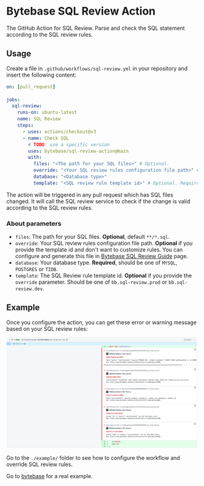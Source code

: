# Bytebase SQL Review Action

The GitHub Action for SQL Review. Parse and check the SQL statement according to the SQL review rules.

## Usage

Create a file in `.github/workflows/sql-review.yml` in your repository and insert the following content:

```yml
on: [pull_request]

jobs:
  sql-review:
    runs-on: ubuntu-latest
    name: SQL Review
    steps:
      - uses: actions/checkout@v3
      - name: Check SQL
        # TODO: use a specific version
        uses: bytebase/sql-review-action@main
        with:
          files: "<The path for your SQL files>" # Optional.
          override: "<Your SQL review rules configuration file path>" # Optional, we can only provide the template id
          database: "<Database type>"
          template: "<SQL review rule template id>" # Optional. Required if the override is not specified.
```

The action will be triggered in any pull request which has SQL files changed. It will call the SQL review service to check if the change is valid according to the SQL review rules.

### About parameters

- `files`: The path for your SQL files. **Optional**, default `**/*.sql`.
- `override`: Your SQL review rules configuration file path. **Optional** if you provide the template id and don't want to customize rules. You can configure and generate this file in [Bytebase SQL Review Guide](https://www.bytebase.com/sql-review-guide) page.
- `database`: Your database type. **Required**, should be one of `MYSQL`, `POSTGRES` or `TIDB`.
- `template`: The SQL Review rule template id. **Optional** if you provide the `override` parameter. Should be one of `bb.sql-review.prod` or `bb.sql-review.dev`.

## Example

Once you configure the action, you can get these error or warning message based on your SQL review rules:

![example](./assets/example.webp)

Go to the `./example/` folder to see how to configure the workflow and override SQL review rules.

Go to [bytebase](https://github.com/bytebase/bytebase) for a real example.
